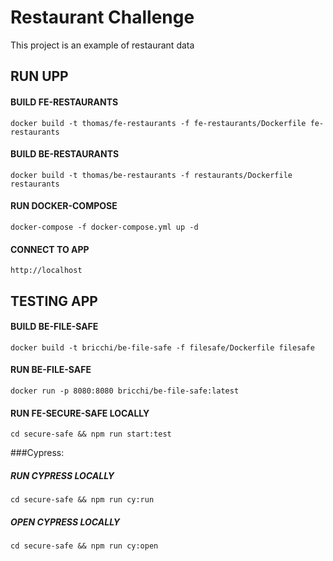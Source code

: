 # Restaurant Challenge

This project is an example of restaurant data 

## RUN UPP

#### BUILD FE-RESTAURANTS
```
docker build -t thomas/fe-restaurants -f fe-restaurants/Dockerfile fe-restaurants
```

#### BUILD BE-RESTAURANTS
```
docker build -t thomas/be-restaurants -f restaurants/Dockerfile restaurants
```

#### RUN DOCKER-COMPOSE
```
docker-compose -f docker-compose.yml up -d
```

#### CONNECT TO APP
```
http://localhost
```

## TESTING APP

#### BUILD BE-FILE-SAFE 
```
docker build -t bricchi/be-file-safe -f filesafe/Dockerfile filesafe
```
#### RUN BE-FILE-SAFE 
```
docker run -p 8080:8080 bricchi/be-file-safe:latest
```
#### RUN FE-SECURE-SAFE LOCALLY
```
cd secure-safe && npm run start:test
```
###Cypress:

##### RUN CYPRESS LOCALLY
```
cd secure-safe && npm run cy:run
```
##### OPEN CYPRESS LOCALLY
```
cd secure-safe && npm run cy:open
```
